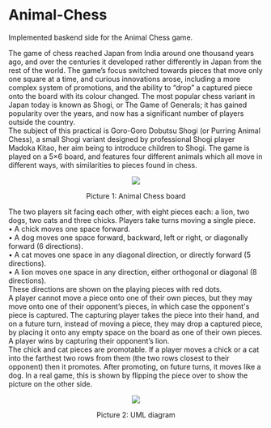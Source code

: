 # Animal-Chess
Implemented baskend side for the Animal Chess game.  

The game of chess reached Japan from India around one thousand years ago, and over the centuries it developed rather differently in Japan from the rest of the world. The game’s focus switched towards pieces that move only one square at a time, and curious innovations arose, including a more complex system of promotions, and the ability to “drop” a captured piece onto the board with its colour changed. The most popular chess variant in Japan today is known as Shogi, or The Game of Generals; it has gained popularity over the years, and now has a significant number of players outside the country.  
The subject of this practical is Goro-Goro Dobutsu Shogi (or Purring Animal Chess), a small Shogi variant designed by professional Shogi player Madoka Kitao, her aim being to introduce children to Shogi. The game is played on a 5×6 board, and features four different animals which all move in different ways, with similarities to pieces found in chess.

<div align='center'>
<img src="https://user-images.githubusercontent.com/81230042/145485766-6f16e08d-f7dc-4655-b000-717eb9e7a0d4.png" />
	
Picture 1: 	Animal Chess board
</div> 

The two players sit facing each other, with eight pieces each: a lion, two dogs, two cats and three chicks. Players take turns moving a single piece.  
• A chick moves one space forward.  
• A dog moves one space forward, backward, left or right, or diagonally forward (6 directions).  
• A cat moves one space in any diagonal direction, or directly forward (5 directions).  
• A lion moves one space in any direction, either orthogonal or diagonal (8 directions).  
These directions are shown on the playing pieces with red dots.  
A player cannot move a piece onto one of their own pieces, but they may move onto one of their opponent’s pieces, in which case the opponent's piece is captured. The capturing player takes the piece into their hand, and on a future turn, instead of moving a piece, they may drop a captured piece, by placing it onto any empty space on the board as one of their own pieces. A player wins by capturing their opponent’s lion.  
The chick and cat pieces are promotable. If a player moves a chick or a cat into the farthest two rows from them (the two rows closest to their opponent) then it promotes. After promoting, on future turns, it moves like a dog. In a real game, this is shown by flipping the piece over to show the picture on the other side.  

<div align='center'>
<img src="https://user-images.githubusercontent.com/81230042/145486500-9b67a562-0260-4bd8-9a83-85e979ddb465.png" />
	
Picture 2: 	UML diagram
</div> 
